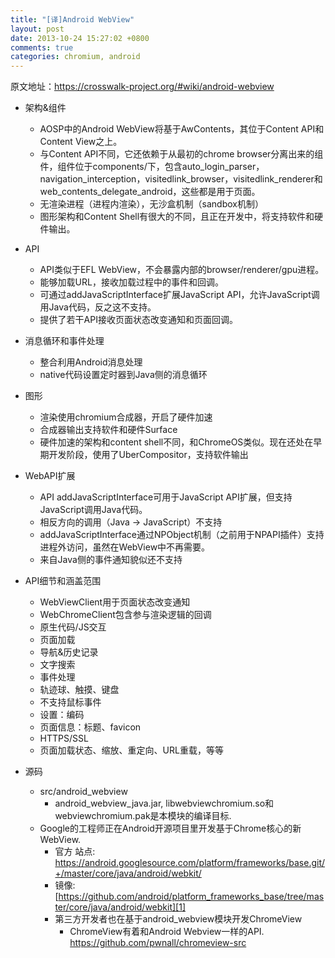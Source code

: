 ```yaml
---
title: "[译]Android WebView"
layout: post
date: 2013-10-24 15:27:02 +0800
comments: true
categories: chromium, android
---
```

原文地址：<https://crosswalk-project.org/#wiki/android-webview>

* 架构&组件

  - AOSP中的Android WebView将基于AwContents，其位于Content API和Content View之上。 
  - 与Content API不同，它还依赖于从最初的chrome browser分离出来的组件，组件位于components/下，包含auto\_login\_parser，navigation\_interception，visitedlink\_browser，visitedlink\_renderer和web\_contents\_delegate\_android，这些都是用于页面。 
  - 无渲染进程（进程内渲染），无沙盒机制（sandbox机制） 
  - 图形架构和Content Shell有很大的不同，且正在开发中，将支持软件和硬件输出。 

* API

  - API类似于EFL WebView，不会暴露内部的browser/renderer/gpu进程。 
  - 能够加载URL，接收加载过程中的事件和回调。 
  - 可通过addJavaScriptInterface扩展JavaScript API，允许JavaScript调用Java代码，反之这不支持。 
  - 提供了若干API接收页面状态改变通知和页面回调。 

* 消息循环和事件处理

  - 整合利用Android消息处理 
  - native代码设置定时器到Java侧的消息循环 

* 图形 

  - 渲染使用chromium合成器，开启了硬件加速
  - 合成器输出支持软件和硬件Surface
  - 硬件加速的架构和content shell不同，和ChromeOS类似。现在还处在早期开发阶段，使用了UberCompositor，支持软件输出

* WebAPI扩展 

  - API addJavaScriptInterface可用于JavaScript API扩展，但支持JavaScript调用Java代码。
  - 相反方向的调用（Java -> JavaScript）不支持
  - addJavaScriptInterface通过NPObject机制（之前用于NPAPI插件）支持进程外访问，虽然在WebView中不再需要。
  - 来自Java侧的事件通知貌似还不支持

* API细节和涵盖范围 

  - WebViewClient用于页面状态改变通知
  - WebChromeClient包含参与渲染逻辑的回调
  - 原生代码/JS交互
  - 页面加载
  - 导航&历史记录
  - 文字搜索
  - 事件处理
  - 轨迹球、触摸、键盘
  - 不支持鼠标事件
  - 设置：编码
  - 页面信息：标题、favicon
  - HTTPS/SSL
  - 页面加载状态、缩放、重定向、URL重载，等等

* 源码 

  - src/android_webview 
    * android_webview_java.jar, libwebviewchromium.so和webviewchromium.pak是本模块的编译目标.
  - Google的工程师正在Android开源项目里开发基于Chrome核心的新WebView. 
    * 官方 站点:
    <https://android.googlesource.com/platform/frameworks/base.git/+/master/core/java/android/webkit/> 
    * 镜像:
    [https://github.com/android/platform_frameworks_base/tree/master/core/java/android/webkit][1]
    * 第三方开发者也在基于android_webview模块开发ChromeView
        - ChromeView有着和Android Webview一样的API. <https://github.com/pwnall/chromeview-src>

 [1]: https://github.com/android/platform_frameworks_base/tree/master/core/java/android/webkit